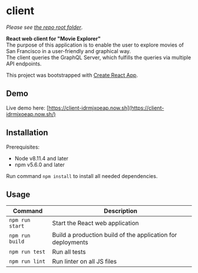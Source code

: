 # client
*Please see [the repo root folder](https://github.com/jesperlndk/react-graphql-nodejs-api-example-app)*.

**React web client for "Movie Explorer"**  
The purpose of this application is to enable the user to explore movies of San Francisco in a user-friendly and graphical way.  
The client queries the GraphQL Server, which fulfills the queries via multiple API endpoints.

This project was bootstrapped with [Create React App](docs/create-react-app.md).

## Demo

Live demo here: [https://client-idrmjxoeap.now.sh](https://client-idrmjxoeap.now.sh/)

## Installation

Prerequisites:

* Node v8.11.4 and later
* npm v5.6.0 and later

Run command `npm install` to install all needed dependencies.

## Usage

| Command | Description |
|-----|-----|
| `npm run start` | Start the React web application |
| `npm run build` | Build a production build of the application for deployments |
| `npm run test` | Run all tests |
| `npm run lint` | Run linter on all JS files |
